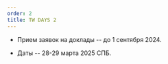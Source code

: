 ```yaml
---
order: 2
title: TW DAYS 2
---
```


-  Прием заявок на доклады -- до 1 сентября 2024.

-  Даты -- 28-29 марта 2025 СПБ.